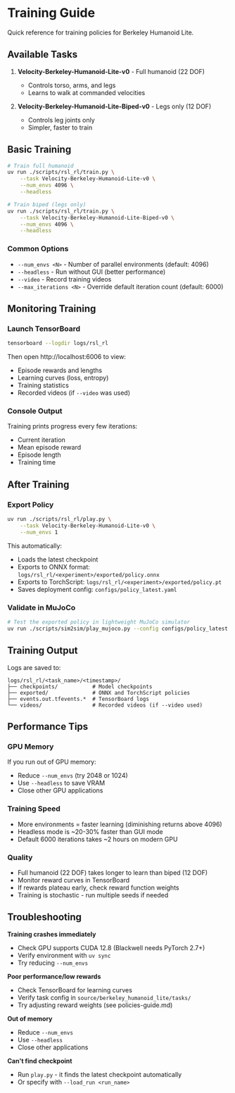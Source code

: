 # Training Guide

Quick reference for training policies for Berkeley Humanoid Lite.

## Available Tasks

1. **Velocity-Berkeley-Humanoid-Lite-v0** - Full humanoid (22 DOF)
   - Controls torso, arms, and legs
   - Learns to walk at commanded velocities

2. **Velocity-Berkeley-Humanoid-Lite-Biped-v0** - Legs only (12 DOF)
   - Controls leg joints only
   - Simpler, faster to train

## Basic Training

```bash
# Train full humanoid
uv run ./scripts/rsl_rl/train.py \
    --task Velocity-Berkeley-Humanoid-Lite-v0 \
    --num_envs 4096 \
    --headless

# Train biped (legs only)
uv run ./scripts/rsl_rl/train.py \
    --task Velocity-Berkeley-Humanoid-Lite-Biped-v0 \
    --num_envs 4096 \
    --headless
```

### Common Options

- `--num_envs <N>` - Number of parallel environments (default: 4096)
- `--headless` - Run without GUI (better performance)
- `--video` - Record training videos
- `--max_iterations <N>` - Override default iteration count (default: 6000)

## Monitoring Training

### Launch TensorBoard

```bash
tensorboard --logdir logs/rsl_rl
```

Then open http://localhost:6006 to view:
- Episode rewards and lengths
- Learning curves (loss, entropy)
- Training statistics
- Recorded videos (if `--video` was used)

### Console Output

Training prints progress every few iterations:
- Current iteration
- Mean episode reward
- Episode length
- Training time

## After Training

### Export Policy

```bash
uv run ./scripts/rsl_rl/play.py \
    --task Velocity-Berkeley-Humanoid-Lite-v0 \
    --num_envs 1
```

This automatically:
- Loads the latest checkpoint
- Exports to ONNX format: `logs/rsl_rl/<experiment>/exported/policy.onnx`
- Exports to TorchScript: `logs/rsl_rl/<experiment>/exported/policy.pt`
- Saves deployment config: `configs/policy_latest.yaml`

### Validate in MuJoCo

```bash
# Test the exported policy in lightweight MuJoCo simulator
uv run ./scripts/sim2sim/play_mujoco.py --config configs/policy_latest.yaml
```

## Training Output

Logs are saved to:
```
logs/rsl_rl/<task_name>/<timestamp>/
├── checkpoints/           # Model checkpoints
├── exported/              # ONNX and TorchScript policies
├── events.out.tfevents.*  # TensorBoard logs
└── videos/                # Recorded videos (if --video used)
```

## Performance Tips

### GPU Memory

If you run out of GPU memory:
- Reduce `--num_envs` (try 2048 or 1024)
- Use `--headless` to save VRAM
- Close other GPU applications

### Training Speed

- More environments = faster learning (diminishing returns above 4096)
- Headless mode is ~20-30% faster than GUI mode
- Default 6000 iterations takes ~2 hours on modern GPU

### Quality

- Full humanoid (22 DOF) takes longer to learn than biped (12 DOF)
- Monitor reward curves in TensorBoard
- If rewards plateau early, check reward function weights
- Training is stochastic - run multiple seeds if needed

## Troubleshooting

**Training crashes immediately**
- Check GPU supports CUDA 12.8 (Blackwell needs PyTorch 2.7+)
- Verify environment with `uv sync`
- Try reducing `--num_envs`

**Poor performance/low rewards**
- Check TensorBoard for learning curves
- Verify task config in `source/berkeley_humanoid_lite/tasks/`
- Try adjusting reward weights (see policies-guide.md)

**Out of memory**
- Reduce `--num_envs`
- Use `--headless`
- Close other applications

**Can't find checkpoint**
- Run `play.py` - it finds the latest checkpoint automatically
- Or specify with `--load_run <run_name>`
